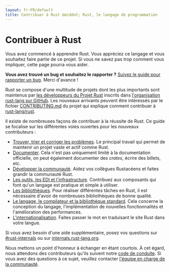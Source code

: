 ```yaml
---
layout: fr-FR/default
title: Contribuer à Rust &middot; Rust, le langage de programmation
---
```


# Contribuer à Rust

Vous avez commencé à apprendre Rust. Vous appréciez ce langage et vous souhaitez faire partie de ce projet. Si vous ne savez pas trop comment vous impliquer, cette page pourra vous aider.

**Vous avez trouvé un bug et souhaitez le rapporter ?** [Suivez le guide pour rapporter un bug][bugs]. Merci d'avance !

Rust se compose d'une multitude de projets dont les plus importants sont maintenus par [les développeurs du Projet Rust][devs] inscrits dans [l'organisation rust-lang sur GitHub][rust-lang]. Les nouveaux arrivants peuvent être intéressés par le fichier [CONTRIBUTING.md] du projet qui explique comment contribuer à [rust-lang/rust].

Il existe de nombreuses façons de contribuer à la réussite de Rust. Ce guide se focalise sur les différentes voies ouvertes pour les nouveaux contributeurs :

* [Trouver, trier et corriger les problèmes](contribute-bugs.html). Le principal travail qui permet de maintenir un projet vaste et actif comme Rust.
* [Documenter](contribute-docs.html). Cela n'est pas uniquement limité à la documentation officielle, on peut également documenter des *crates*, écrire des billets, etc.
* [Développer la communauté](contribute-community.html). Aidez vos collègues Rustacéens et faites grandir la communauté Rust.
* [Les outils, les EDI et l'infrastructure](contribute-tools.html). Contribuez aux composants qui font qu'un langage est pratique et simple à utiliser.
* [Les bibliothèques](contribute-libs.html). Pour réaliser différentes tâches en Rust, il est nécessaire d'avoir de nombreuses bibliothèques de bonne qualité.
* [Le langage, le compilateur et la bibliothèque standard](contribute-compiler.html). Cela concerne la conception du langage, l'implémentation de nouvelles fonctionnalités et l'amélioration des performances.
* [L'internationalisation](contribute-translations.html). Faites passer le mot en traduisant le site Rust dans votre langue.

Si vous avez besoin d'une aide supplémentaire, posez vos questions sur [#rust-internals] ou sur [internals.rust-lang.org].

Nous mettons un point d'honneur à échanger en étant courtois. À cet égard, nous attendons des contributeurs qu'ils suivent notre [code de conduite][coc]. Si vous avez des questions à ce sujet, veuillez contacter [l'équipe en charge de la communauté][community team].

<!--
TODO: Write a guide to rust processes and governance to link from here
TODO: List of active initiatives
TODO: Write guide to advertising Rust projects to link from
libs / community building
-->

[#rust-internals]: https://client00.chat.mibbit.com/?server=irc.mozilla.org&channel=%23rust-internals
[CONTRIBUTING.md]: https://github.com/rust-lang/rust/blob/master/CONTRIBUTING.md
[bugs]: https://github.com/rust-lang/rust/blob/master/CONTRIBUTING.md#bug-reports
[coc]: https://www.rust-lang.org/conduct.html
[community team]: https://www.rust-lang.org/team.html#Community
[dev_proc]: community.html#rust-development
[devs]: https://github.com/rust-lang/rust/graphs/contributors
[internals.rust-lang.org]: https://internals.rust-lang.org/
[rust-lang/rust]: https://github.com/rust-lang/rust
[rust-lang]: https://github.com/rust-lang
